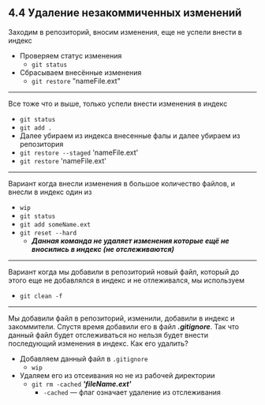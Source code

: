## 4.4 Удаление незакоммиченных изменений

Заходим в репозиторий, вносим изменения, еще не успели внести в индекс

- Проверяем статус изменения 
  - `git status`
- Сбрасываем внесённые изменения
  - `git restore` "nameFile.ext"

------

Все тоже что и выше, только успели внести изменения в индекс 

- `git status`
- `git add .`
- Далее убираем из индекса внесенные фалы и далее убираем из репозитория
- `git restore --staged` 'nameFile.ext'
- `git restore` 'nameFile.ext'

------

Вариант когда внесли изменения в большое количество файлов, и внесли в индекс один из

- `wip`
- `git status`
- `git add someName.ext`
- `git reset --hard`
  - ***Данная команда не удаляет изменения которые ещё не вносились в индекс (не отслеживаются)***

------

Вариант когда мы добавили в репозиторий новый файл, который до этого еще не добавлялся в индекс и не отлеживался, мы используем

- `git clean -f`

------

Мы добавили файл в репозиторий, изменили, добавили в индекс и закоммители. Спустя время добавили его в файл ***.gitignore***. Так что данный файл будет отслеживаться но нельзя будет внести последующий изменения в индекс. Как его удалить?

- Добавляем данный файл в `.gitignore`
  - `wip`
- Удаляем его из отсеивания но не из рабочей директории
  - `git rm -cached` ***'fileName.ext'***
    - `-cached` — флаг означает удаление из отслеживания  